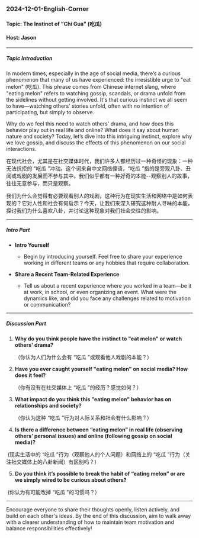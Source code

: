 ### 2024-12-01-English-Corner

#### Topic: The Instinct of "Chi Gua" (吃瓜)

#### Host: Jason

---

##### Topic Introduction
In modern times, especially in the age of social media, there’s a curious phenomenon that many of us have experienced: the irresistible urge to "eat melon" (吃瓜). This phrase comes from Chinese internet slang, where "eating melon" refers to watching gossip, scandals, or drama unfold from the sidelines without getting involved. It's that curious instinct we all seem to have—watching others' stories unfold, often with no intention of participating, but simply to observe.

Why do we feel this need to watch others' drama, and how does this behavior play out in real life and online? What does it say about human nature and society? Today, let’s dive into this intriguing instinct, explore why we love gossip, and discuss the effects of this phenomenon on our social interactions.

在现代社会，尤其是在社交媒体时代，我们许多人都经历过一种奇怪的现象：一种无法抗拒的 “吃瓜 ”冲动。这个词来自中文网络俚语，“吃瓜 ”指的是旁观八卦、丑闻或戏剧的发展而不参与其中。我们似乎都有一种好奇的本能--观察别人的故事，往往无意参与，而只是观察。

我们为什么会觉得有必要观看别人的戏剧，这种行为在现实生活和网络中是如何表现的？它对人性和社会有何启示？今天，让我们来深入研究这种耐人寻味的本能，探讨我们为什么喜欢八卦，并讨论这种现象对我们社会交往的影响。

---

##### Intro Part

- **Intro Yourself**
  - Begin by introducing yourself. Feel free to share your experience working in different teams or any hobbies that require collaboration.

- **Share a Recent Team-Related Experience**
  - Tell us about a recent experience where you worked in a team—be it at work, in school, or even organizing an event. What were the dynamics like, and did you face any challenges related to motivation or communication?

---

##### Discussion Part

1. **Why do you think people have the instinct to "eat melon" or watch others' drama?**

   （你认为人们为什么会有 “吃瓜 ”或观看他人戏剧的本能？）

2. **Have you ever caught yourself "eating melon" on social media? How does it feel?**

   （你有没有在社交媒体上 “吃瓜 ”的经历？感觉如何？）

3. **What impact do you think this "eating melon" behavior has on relationships and society?**

   （你认为这种 “吃瓜 ”行为对人际关系和社会有什么影响？）

4. **Is there a difference between “eating melon” in real life (observing others’ personal issues) and online (following gossip on social media)?**

​	 (现实生活中的 “吃瓜 ”行为（观察他人的个人问题）和网络上的 “吃瓜 ”行为（关注社交媒体上的八卦新闻）有区别吗？）

5. **Do you think it’s possible to break the habit of “eating melon” or are we simply wired to be curious about others?**

​	(你认为有可能改掉 “吃瓜 ”的习惯吗？）



---

Encourage everyone to share their thoughts openly, listen actively, and build on each other's ideas. By the end of this discussion, aim to walk away with a clearer understanding of how to maintain team motivation and balance responsibilities effectively!
